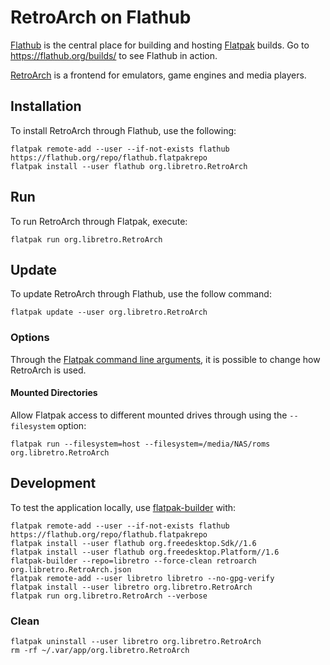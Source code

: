 # RetroArch on Flathub

[Flathub](https://flathub.org/) is the central place for building and hosting [Flatpak](http://flatpak.org/) builds.
Go to https://flathub.org/builds/ to see Flathub in action.

[RetroArch](http://retroarch.com) is a frontend for emulators, game engines and media players.

## Installation

To install RetroArch through Flathub, use the following:
```
flatpak remote-add --user --if-not-exists flathub https://flathub.org/repo/flathub.flatpakrepo
flatpak install --user flathub org.libretro.RetroArch
```

## Run

To run RetroArch through Flatpak, execute:
```
flatpak run org.libretro.RetroArch
```

## Update

To update RetroArch through Flathub, use the follow command:
```
flatpak update --user org.libretro.RetroArch
```

### Options

Through the [Flatpak command line arguments](http://flatpak.org/flatpak/flatpak-docs.html), it is possible to change how RetroArch is used.

#### Mounted Directories

Allow Flatpak access to different mounted drives through using the `--filesystem` option:
```
flatpak run --filesystem=host --filesystem=/media/NAS/roms org.libretro.RetroArch
```

## Development

To test the application locally, use [flatpak-builder](http://docs.flatpak.org/en/latest/flatpak-builder.html) with:
```
flatpak remote-add --user --if-not-exists flathub https://flathub.org/repo/flathub.flatpakrepo
flatpak install --user flathub org.freedesktop.Sdk//1.6
flatpak install --user flathub org.freedesktop.Platform//1.6
flatpak-builder --repo=libretro --force-clean retroarch org.libretro.RetroArch.json
flatpak remote-add --user libretro libretro --no-gpg-verify
flatpak install --user libretro org.libretro.RetroArch
flatpak run org.libretro.RetroArch --verbose
```

### Clean

```
flatpak uninstall --user libretro org.libretro.RetroArch
rm -rf ~/.var/app/org.libretro.RetroArch
```